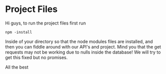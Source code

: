 # Project Files

Hi guys, to run the project files first run 

```
npm -install
```
Inside of your directory so that the node modules files are installed, and then you can fiddle around with our API's and project.
Mind you that the get requests may not be working due to nulls inside the database! We will try to get this fixed but no promises.

All the best

